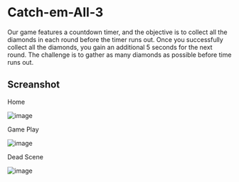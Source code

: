 # Catch-em-All-3
Our game features a countdown timer, and the objective is to collect all the diamonds in each round before the timer runs out. Once you successfully collect all the diamonds, you gain an additional 5 seconds for the next round. The challenge is to gather as many diamonds as possible before time runs out. 

## Screanshot
Home

![image](https://github.com/EmilioVidal/Catch-em-All-3/assets/149820545/5505da68-fdc8-4f4b-94fd-5c822e64d29c)

Game Play

![image](https://github.com/EmilioVidal/Catch-em-All-3/assets/149820545/fb94b6f7-4137-4e2e-ae29-d9ccb2defb6a)

Dead Scene

![image](https://github.com/EmilioVidal/Catch-em-All-3/assets/149820545/6476ee05-ab91-42e9-83a7-3d1a52646bef)
